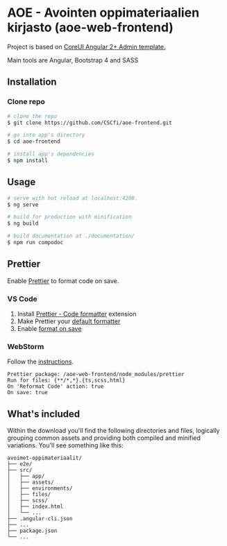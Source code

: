 # AOE - Avointen oppimateriaalien kirjasto (aoe-web-frontend)

Project is based on [CoreUI Angular 2+ Admin template.](https://github.com/coreui/coreui-free-angular-admin-template)

Main tools are Angular, Bootstrap 4 and SASS

## Installation

### Clone repo

``` bash
# clone the repo
$ git clone https://github.com/CSCfi/aoe-frontend.git

# go into app's directory
$ cd aoe-frontend

# install app's dependencies
$ npm install
```

## Usage

``` bash
# serve with hot reload at localhost:4200.
$ ng serve

# build for production with minification
$ ng build

# build documentation at ./documentation/
$ npm run compodoc
```

## Prettier

Enable [Prettier](https://prettier.io/docs/en/index.html) to format code on save.

### VS Code

1. Install [Prettier - Code formatter](https://marketplace.visualstudio.com/items?itemName=esbenp.prettier-vscode) extension
2. Make Prettier your [default formatter](https://marketplace.visualstudio.com/items?itemName=esbenp.prettier-vscode#default-formatter)
3. Enable [format on save](https://marketplace.visualstudio.com/items?itemName=esbenp.prettier-vscode#format-on-save)

### WebStorm

Follow the [instructions](https://www.jetbrains.com/help/webstorm/prettier.html#ws_prettier_install).

```
Prettier package: /aoe-web-frontend/node_modules/prettier
Run for files: {**/*,*}.{ts,scss,html}
On 'Reformat Code' action: true
On save: true
```

## What's included

Within the download you'll find the following directories and files, logically grouping common assets and providing both compiled and minified variations. You'll see something like this:

```
avoimet-oppimateriaalit/
├── e2e/
├── src/
│   ├── app/
│   ├── assets/
│   ├── environments/
│   ├── files/
│   ├── scss/
│   ├── index.html
│   └── ...
├── .angular-cli.json
├── ...
├── package.json
└── ...
```

